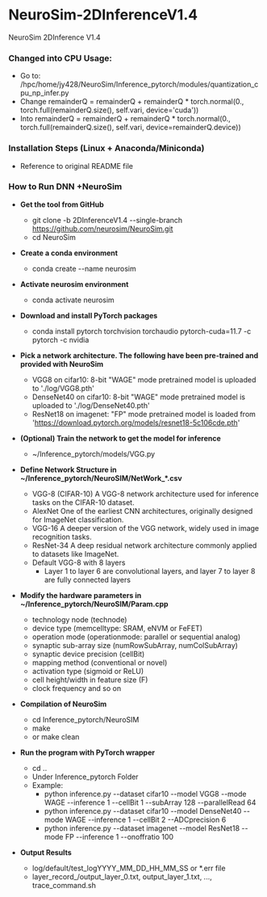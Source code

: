 # NeuroSim-2DInferenceV1.4
NeuroSim 2DInference V1.4

### Changed into CPU Usage:
- Go to: /hpc/home/jy428/NeuroSim/Inference_pytorch/modules/quantization_cpu_np_infer.py
- Change remainderQ = remainderQ + remainderQ * torch.normal(0., torch.full(remainderQ.size(), self.vari, device='cuda'))
- Into remainderQ = remainderQ + remainderQ * torch.normal(0., torch.full(remainderQ.size(), self.vari, device=remainderQ.device))

### Installation Steps (Linux + Anaconda/Miniconda)
- Reference to original README file 

### How to Run DNN +NeuroSim 

- **Get the tool from GitHub**
    - git clone -b 2DInferenceV1.4 --single-branch https://github.com/neurosim/NeuroSim.git
    - cd NeuroSim

- **Create a conda environment**
    - conda create --name neurosim

- **Activate neurosim environment**
    - conda activate neurosim

- **Download and install PyTorch packages**
    - conda install pytorch torchvision torchaudio pytorch-cuda=11.7 -c pytorch -c nvidia

- **Pick a network architecture. The following have been pre-trained and provided with NeuroSim**
    - VGG8 on cifar10: 8-bit "WAGE" mode pretrained model is uploaded to './log/VGG8.pth'
    - DenseNet40 on cifar10: 8-bit "WAGE" mode pretrained model is uploaded to './log/DenseNet40.pth'
    - ResNet18 on imagenet: "FP" mode pretrained model is loaded from 'https://download.pytorch.org/models/resnet18-5c106cde.pth'

- **(Optional) Train the network to get the model for inference**
    - ~/Inference_pytorch/models/VGG.py

- **Define Network Structure in ~/Inference_pytorch/NeuroSIM/NetWork_*.csv**
    - VGG-8 (CIFAR-10)	A VGG-8 network architecture used for inference tasks on the CIFAR-10 dataset.
    - AlexNet	        One of the earliest CNN architectures, originally designed for ImageNet classification.
    - VGG-16            A deeper version of the VGG network, widely used in image recognition tasks.
    - ResNet-34         A deep residual network architecture commonly applied to datasets like ImageNet.
    - Default VGG-8 with 8 layers
        - Layer 1 to layer 6 are convolutional layers, and layer 7 to layer 8 are fully connected layers

- **Modify the hardware parameters in ~/Inference_pytorch/NeuroSIM/Param.cpp**
    - technology node (technode)
    - device type (memcelltype: SRAM, eNVM or FeFET)
    - operation mode (operationmode: parallel or sequential analog)
    - synaptic sub-array size (numRowSubArray, numColSubArray)
    - synaptic device precision (cellBit)
    - mapping method (conventional or novel)
    - activation type (sigmoid or ReLU)
    - cell height/width in feature size (F)
    - clock frequency and so on

- **Compilation of NeuroSim**
    - cd Inference_pytorch/NeuroSIM
    - make
    - or make clean

- **Run the program with PyTorch wrapper**
    - cd ..
    - Under Inference_pytorch Folder
    - Example:
        - python inference.py --dataset cifar10 --model VGG8 --mode WAGE --inference 1 --cellBit 1 --subArray 128 --parallelRead 64
        - python inference.py --dataset cifar10 --model DenseNet40 --mode WAGE --inference 1 --cellBit 2 --ADCprecision 6
        - python inference.py --dataset imagenet --model ResNet18 --mode FP --inference 1 --onoffratio 100

- **Output Results**
    - log/default/test_logYYYY_MM_DD_HH_MM_SS or *.err file
    - layer_record_<ModelName>/output_layer_0.txt, output_layer_1.txt, ..., trace_command.sh




